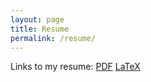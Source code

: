```yaml
---
layout: page
title: Resume
permalink: /resume/
---
```


Links to my resume: [PDF](/assets/pdf/resume.pdf) [LaTeX](/assets/zip/resume.zip)


